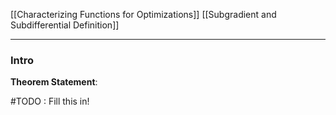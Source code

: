 [[Characterizing Functions for Optimizations]]
[[Subgradient and Subdifferential Definition]]



---
### **Intro**

**Theorem Statement**: 


#TODO : Fill this in! 